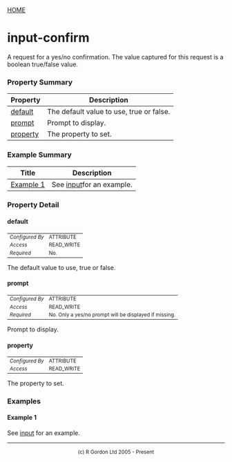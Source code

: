 [HOME](../../../../README.md)
# input-confirm

A request for a yes/no confirmation. The value
captured for this request is a boolean true/false value.

### Property Summary

| Property | Description |
| -------- | ----------- |
| [default](#propertydefault) | The default value to use, true or false. | 
| [prompt](#propertyprompt) | Prompt to display. | 
| [property](#propertyproperty) | The property to set. | 


### Example Summary

| Title | Description |
| ----- | ----------- |
| [Example 1](#example1) | See [input](../../../../org/oddjob/input/InputJob.md)for an example. |


### Property Detail
#### default <a name="propertydefault"></a>

<table style='font-size:smaller'>
      <tr><td><i>Configured By</i></td><td>ATTRIBUTE</td></tr>
      <tr><td><i>Access</i></td><td>READ_WRITE</td></tr>
      <tr><td><i>Required</i></td><td>No.</td></tr>
</table>

The default value to use, true or false.

#### prompt <a name="propertyprompt"></a>

<table style='font-size:smaller'>
      <tr><td><i>Configured By</i></td><td>ATTRIBUTE</td></tr>
      <tr><td><i>Access</i></td><td>READ_WRITE</td></tr>
      <tr><td><i>Required</i></td><td>No. Only a yes/no prompt will be displayed if missing.</td></tr>
</table>

Prompt to display.

#### property <a name="propertyproperty"></a>

<table style='font-size:smaller'>
      <tr><td><i>Configured By</i></td><td>ATTRIBUTE</td></tr>
      <tr><td><i>Access</i></td><td>READ_WRITE</td></tr>
</table>

The property to set.


### Examples
#### Example 1 <a name="example1"></a>

See [input](../../../../org/oddjob/input/InputJob.md) for an example.


-----------------------

<div style='font-size: smaller; text-align: center;'>(c) R Gordon Ltd 2005 - Present</div>
